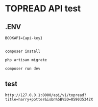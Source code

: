 # TOPREAD API test

## .ENV

`BOOKAPI={api-key}`

## 

`composer install`

`php artisan migrate`

`composer run dev`

## test

`http://127.0.0.1:8000/api/v1/topread?title=harry+potter&isbn%5B%5D=059035342X`

